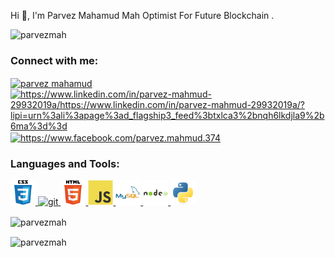 
Hi 👋, I'm Parvez Mahamud Mah
Optimist For Future Blockchain .

<p align="left"> <img src="https://komarev.com/ghpvc/?username=parvezmah&label=Profile%20views&color=0e75b6&style=flat" alt="parvezmah" /> </p>

<h3 align="left">Connect with me:</h3>
<p align="left">
<a href="https://twitter.com/parvez mahamud" target="blank"><img align="center" src="https://raw.githubusercontent.com/rahuldkjain/github-profile-readme-generator/master/src/images/icons/Social/twitter.svg" alt="parvez mahamud" height="30" width="40" /></a>
<a href="https://linkedin.com/in/https://www.linkedin.com/in/parvez-mahmud-29932019a/https://www.linkedin.com/in/parvez-mahmud-29932019a/?lipi=urn%3ali%3apage%3ad_flagship3_feed%3btxlca3%2bnqh6lkdjla9%2b6ma%3d%3d" target="blank"><img align="center" src="https://raw.githubusercontent.com/rahuldkjain/github-profile-readme-generator/master/src/images/icons/Social/linked-in-alt.svg" alt="https://www.linkedin.com/in/parvez-mahmud-29932019a/https://www.linkedin.com/in/parvez-mahmud-29932019a/?lipi=urn%3ali%3apage%3ad_flagship3_feed%3btxlca3%2bnqh6lkdjla9%2b6ma%3d%3d" height="30" width="40" /></a>
<a href="https://fb.com/https://www.facebook.com/parvez.mahmud.374" target="blank"><img align="center" src="https://raw.githubusercontent.com/rahuldkjain/github-profile-readme-generator/master/src/images/icons/Social/facebook.svg" alt="https://www.facebook.com/parvez.mahmud.374" height="30" width="40" /></a>
</p>

<h3 align="left">Languages and Tools:</h3>
<p align="left"> <a href="https://www.w3schools.com/css/" target="_blank" rel="noreferrer"> <img src="https://raw.githubusercontent.com/devicons/devicon/master/icons/css3/css3-original-wordmark.svg" alt="css3" width="40" height="40"/> </a> <a href="https://git-scm.com/" target="_blank" rel="noreferrer"> <img src="https://www.vectorlogo.zone/logos/git-scm/git-scm-icon.svg" alt="git" width="40" height="40"/> </a> <a href="https://www.w3.org/html/" target="_blank" rel="noreferrer"> <img src="https://raw.githubusercontent.com/devicons/devicon/master/icons/html5/html5-original-wordmark.svg" alt="html5" width="40" height="40"/> </a> <a href="https://developer.mozilla.org/en-US/docs/Web/JavaScript" target="_blank" rel="noreferrer"> <img src="https://raw.githubusercontent.com/devicons/devicon/master/icons/javascript/javascript-original.svg" alt="javascript" width="40" height="40"/> </a> <a href="https://www.mysql.com/" target="_blank" rel="noreferrer"> <img src="https://raw.githubusercontent.com/devicons/devicon/master/icons/mysql/mysql-original-wordmark.svg" alt="mysql" width="40" height="40"/> </a> <a href="https://nodejs.org" target="_blank" rel="noreferrer"> <img src="https://raw.githubusercontent.com/devicons/devicon/master/icons/nodejs/nodejs-original-wordmark.svg" alt="nodejs" width="40" height="40"/> </a> <a href="https://www.python.org" target="_blank" rel="noreferrer"> <img src="https://raw.githubusercontent.com/devicons/devicon/master/icons/python/python-original.svg" alt="python" width="40" height="40"/> </a> </p>

<p><img align="center" src="https://github-readme-stats.vercel.app/api/top-langs?username=parvezmah&show_icons=true&locale=en&layout=compact" alt="parvezmah" /></p>

<p><img align="center" src="https://github-readme-streak-stats.herokuapp.com/?user=parvezmah&" alt="parvezmah" /></p>
